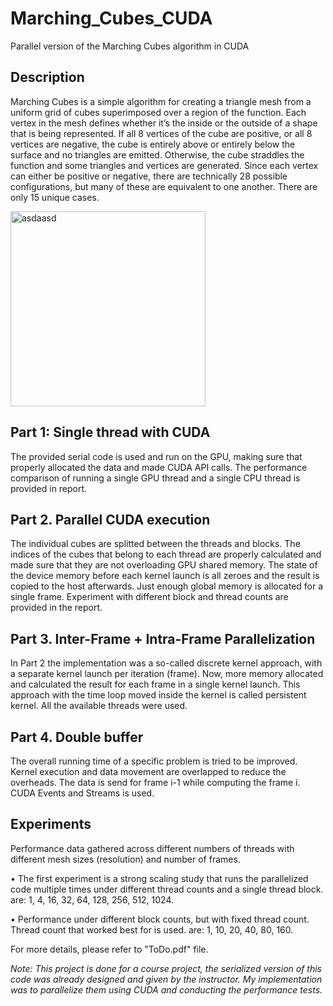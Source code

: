 # Marching_Cubes_CUDA
Parallel version of the Marching Cubes algorithm in CUDA

## Description
Marching Cubes is a simple algorithm for creating a triangle mesh from a uniform grid of cubes superimposed over a region of the function. Each vertex in the mesh defines whether it’s the inside or the outside of a shape that is being represented. If all 8 vertices of the cube are positive, or all 8 vertices are negative, the cube is entirely above or entirely below the surface and no triangles are emitted. Otherwise, the cube straddles the function and some triangles and vertices are generated. Since each vertex can either be positive or negative, there are technically 28 possible configurations, but many of these are equivalent to one another. There are only 15 unique cases.

<img width="312" alt="asdaasd" src="https://github.com/user-attachments/assets/1156cebf-7ccc-4795-910f-2db106a0a43d">

## Part 1: Single thread with CUDA

The provided serial code is used and run on the GPU, making sure that properly allocated the data and made CUDA API calls. The performance comparison of running a single GPU thread and a single CPU thread is provided in report. 

## Part 2. Parallel CUDA execution

The individual cubes are splitted between the threads and blocks. The indices of the cubes that belong to each thread are properly calculated and made sure that they are not overloading GPU shared memory. The state of the device memory before each kernel launch is all zeroes and the result is copied to the host afterwards. Just enough global memory is allocated for a single frame. Experiment with different block and thread counts are provided in the report.

## Part 3. Inter-Frame + Intra-Frame Parallelization

In Part 2 the implementation was a so-called discrete kernel approach, with a separate kernel launch per iteration (frame). Now, more memory allocated and calculated the result for each frame in a single kernel launch. This approach with the time loop moved inside the kernel is called persistent kernel. All the available threads were used. 

## Part 4. Double buffer

The overall running time of a specific problem is tried to be improved. Kernel execution and data movement are overlapped to reduce the overheads. The data is send for frame
i-1 while computing the frame i. CUDA Events and Streams is used. 

## Experiments

Performance data gathered across different numbers of threads with different mesh sizes (resolution) and number of frames. 

• The first experiment is a strong scaling study that runs the parallelized code multiple times under different thread counts and a single thread block.
<threadsNum> are: 1, 4, 16, 32, 64, 128, 256, 512, 1024. 

• Performance under different block counts, but with fixed thread count. Thread count that worked best for
is used.
<blockNum> are: 1, 10, 20, 40, 80, 160.

For more details, please refer to "ToDo.pdf" file.

*Note: This project is done for a course project, the serialized version of this code was already designed and given by the instructor. My implementation was to parallelize them using CUDA and conducting the performance tests.*
